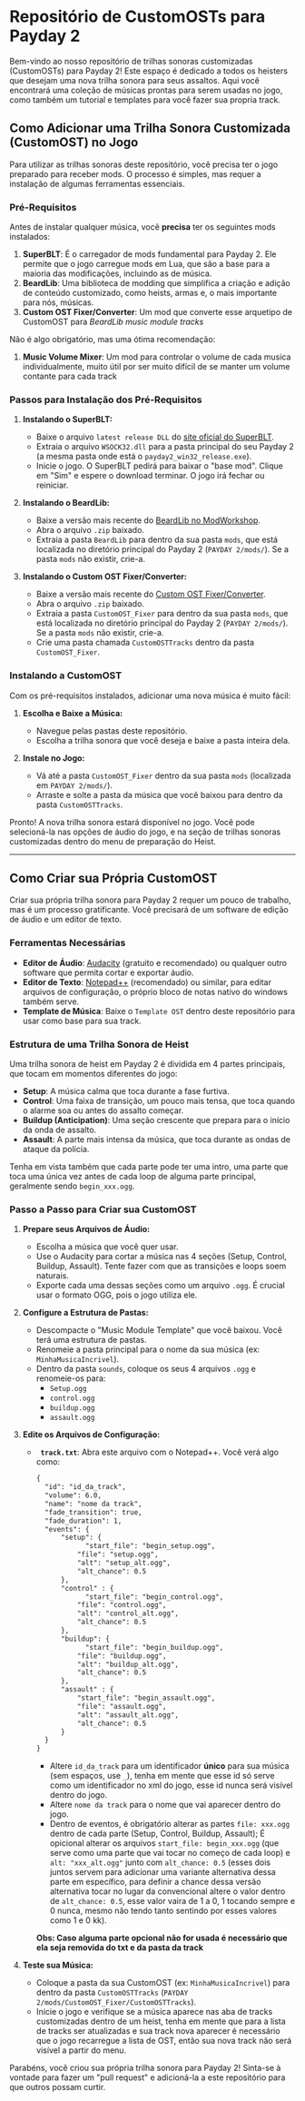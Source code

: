 # Repositório de CustomOSTs para Payday 2

Bem-vindo ao nosso repositório de trilhas sonoras customizadas (CustomOSTs) para Payday 2! Este espaço é dedicado a todos os heisters que desejam uma nova trilha sonora para seus assaltos. Aqui você encontrará uma coleção de músicas prontas para serem usadas no jogo, como também um tutorial e templates para você fazer sua propria track.

## Como Adicionar uma Trilha Sonora Customizada (CustomOST) no Jogo

Para utilizar as trilhas sonoras deste repositório, você precisa ter o jogo preparado para receber mods. O processo é simples, mas requer a instalação de algumas ferramentas essenciais.

### Pré-Requisitos

Antes de instalar qualquer música, você **precisa** ter os seguintes mods instalados:

1.  **SuperBLT**: É o carregador de mods fundamental para Payday 2. Ele permite que o jogo carregue mods em Lua, que são a base para a maioria das modificações, incluindo as de música.
2.  **BeardLib**: Uma biblioteca de modding que simplifica a criação e adição de conteúdo customizado, como heists, armas e, o mais importante para nós, músicas.
3.  **Custom OST Fixer/Converter**: Um mod que converte esse arquetipo de CustomOST para *BeardLib music module tracks*

Não é algo obrigatório, mas uma ótima recomendação:

1.  **Music Volume Mixer**: Um mod para controlar o volume de cada musica individualmente, muito útil por ser muito difícil de se manter um volume contante para cada track

### Passos para Instalação dos Pré-Requisitos

1.  **Instalando o SuperBLT:**
    * Baixe o arquivo `latest release DLL` do [site oficial do SuperBLT](https://superblt.znix.xyz/).
    * Extraia o arquivo `WSOCK32.dll` para a pasta principal do seu Payday 2 (a mesma pasta onde está o `payday2_win32_release.exe`).
    * Inicie o jogo. O SuperBLT pedirá para baixar o "base mod". Clique em "Sim" e espere o download terminar. O jogo irá fechar ou reiniciar.

2.  **Instalando o BeardLib:**
    * Baixe a versão mais recente do [BeardLib no ModWorkshop](https://modworkshop.net/mod/14924).
    * Abra o arquivo `.zip` baixado.
    * Extraia a pasta `BeardLib` para dentro da sua pasta `mods`, que está localizada no diretório principal do Payday 2 (`PAYDAY 2/mods/`). Se a pasta `mods` não existir, crie-a.

2.  **Instalando o Custom OST Fixer/Converter:**
    * Baixe a versão mais recente do [Custom OST Fixer/Converter](https://modworkshop.net/mod/40369).
    * Abra o arquivo `.zip` baixado.
    * Extraia a pasta `CustomOST_Fixer` para dentro da sua pasta `mods`, que está localizada no diretório principal do Payday 2 (`PAYDAY 2/mods/`). Se a pasta `mods` não existir, crie-a.
    * Crie uma pasta chamada `CustomOSTTracks` dentro da pasta `CustomOST_Fixer`.
   
### Instalando a CustomOST 

Com os pré-requisitos instalados, adicionar uma nova música é muito fácil:

1.  **Escolha e Baixe a Música:**
    * Navegue pelas pastas deste repositório.
    * Escolha a trilha sonora que você deseja e baixe a pasta inteira dela.

2.  **Instale no Jogo:**
    * Vá até a pasta `CustomOST_Fixer` dentro da sua pasta `mods` (localizada em `PAYDAY 2/mods/`).
    * Arraste e solte a pasta da música que você baixou para dentro da pasta `CustomOSTTracks`.

Pronto! A nova trilha sonora estará disponível no jogo. Você pode selecioná-la nas opções de áudio do jogo, e na seção de trilhas sonoras customizadas dentro do menu de preparação do Heist.

---

## Como Criar sua Própria CustomOST

Criar sua própria trilha sonora para Payday 2 requer um pouco de trabalho, mas é um processo gratificante. Você precisará de um software de edição de áudio e um editor de texto.

### Ferramentas Necessárias

* **Editor de Áudio**: [Audacity](https://www.audacityteam.org/download/) (gratuito e recomendado) ou qualquer outro software que permita cortar e exportar áudio.
* **Editor de Texto**: [Notepad++](https://notepad-plus-plus.org/) (recomendado) ou similar, para editar arquivos de configuração, o próprio bloco de notas nativo do windows também serve.
* **Template de Música**: Baixe o `Template OST` dentro deste repositório para usar como base para sua track.

### Estrutura de uma Trilha Sonora de Heist

Uma trilha sonora de heist em Payday 2 é dividida em 4 partes principais, que tocam em momentos diferentes do jogo:

* **Setup**: A música calma que toca durante a fase furtiva.
* **Control**: Uma faixa de transição, um pouco mais tensa, que toca quando o alarme soa ou antes do assalto começar.
* **Buildup (Anticipation)**: Uma seção crescente que prepara para o início da onda de assalto.
* **Assault**: A parte mais intensa da música, que toca durante as ondas de ataque da polícia.

Tenha em vista também que cada parte pode ter uma intro, uma parte que toca uma única vez antes de cada loop de alguma parte principal, geralmente sendo `begin_xxx.ogg`.

### Passo a Passo para Criar sua CustomOST

1.  **Prepare seus Arquivos de Áudio:**
    * Escolha a música que você quer usar.
    * Use o Audacity para cortar a música nas 4 seções (Setup, Control, Buildup, Assault). Tente fazer com que as transições e loops soem naturais.
    * Exporte cada uma dessas seções como um arquivo `.ogg`. É crucial usar o formato OGG, pois o jogo utiliza ele.

2.  **Configure a Estrutura de Pastas:**
    * Descompacte o "Music Module Template" que você baixou. Você terá uma estrutura de pastas.
    * Renomeie a pasta principal para o nome da sua música (ex: `MinhaMusicaIncrivel`).
    * Dentro da pasta `sounds`, coloque os seus 4 arquivos `.ogg` e renomeie-os para:
        * `Setup.ogg`
        * `control.ogg`
        * `buildup.ogg`
        * `assault.ogg`

3.  **Edite os Arquivos de Configuração:**
    * **` track.txt`**: Abra este arquivo com o Notepad++. Você verá algo como:
        ```txt
      {
          "id": "id_da_track",
          "volume": 6.0,
          "name": "nome da track",
          "fade_transition": true,
          "fade_duration": 1,
          "events": {
              "setup": {
	                "start_file": "begin_setup.ogg",
                  "file": "setup.ogg",
                  "alt": "setup_alt.ogg",
                  "alt_chance": 0.5
              },
              "control" : { 
	                "start_file": "begin_control.ogg",
                  "file": "control.ogg",
                  "alt": "control_alt.ogg",
                  "alt_chance": 0.5
              },     
              "buildup": {
	                "start_file": "begin_buildup.ogg",
                  "file": "buildup.ogg",
                  "alt": "buildup_alt.ogg",
                  "alt_chance": 0.5
              },
              "assault" : {
                  "start_file": "begin_assault.ogg",
                  "file": "assault.ogg",
                  "alt": "assault_alt.ogg",
                  "alt_chance": 0.5
              }
          }
      }
        ```
        * Altere `id_da_track` para um identificador **único** para sua música (sem espaços, use `_`), tenha em mente que esse id só serve como um identificador no xml do jogo, esse id nunca será visível dentro do jogo.
        * Altere `nome da track` para o nome que vai aparecer dentro do jogo.
        * Dentro de eventos, é obrigatório alterar as partes `file: xxx.ogg` dentro de cada parte (Setup, Control, Buildup, Assault); É opicional alterar os arquivos `start_file: begin_xxx.ogg` (que serve como uma parte que vai tocar no começo de cada loop) e `alt: "xxx_alt.ogg"` junto com `alt_chance: 0.5` (esses dois juntos servem para adicionar uma variante alternativa dessa parte em específico, para definir a chance dessa versão alternativa tocar no lugar da convencional altere o valor dentro de `alt_chance: 0.5`, esse valor vaira de 1 a 0, 1 tocando sempre e 0 nunca, mesmo não tendo tanto sentindo por esses valores como 1 e 0 kk).
        
        **Obs: Caso alguma parte opcional não for usada é necessário que ela seja removida do txt e da pasta da track**

4.  **Teste sua Música:**
    * Coloque a pasta da sua CustomOST (ex: `MinhaMusicaIncrivel`) para dentro da pasta `CustomOSTTracks` (`PAYDAY 2/mods/CustomOST_Fixer/CustomOSTTracks`).
    * Inicie o jogo e verifique se a música aparece nas aba de tracks customizadas dentro de um heist, tenha em mente que para a lista de tracks ser atualizadas e sua track nova aparecer é necessário que o jogo recarregue a lista de OST, então sua nova track não será visível a partir do menu.

Parabéns, você criou sua própria trilha sonora para Payday 2! Sinta-se à vontade para fazer um "pull request" e adicioná-la a este repositório para que outros possam curtir.
